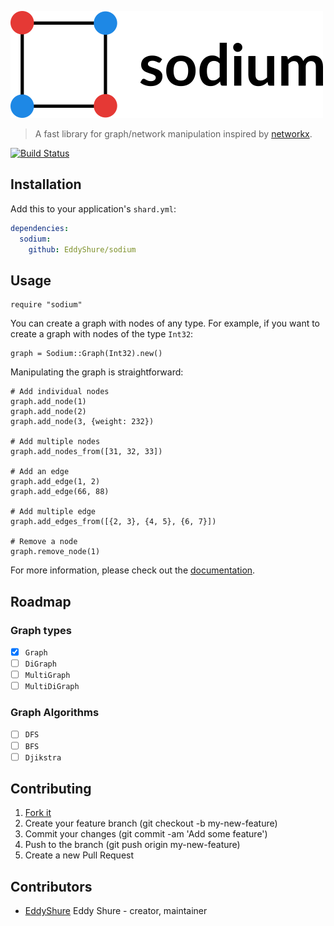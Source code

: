 ![sodium logo](https://raw.githubusercontent.com/EddyShure/sodium/develop/logo.png)

>  A fast library for graph/network manipulation inspired by [networkx](https://github.com/networkx/networkx).

[![Build Status](https://travis-ci.org/EddyShure/sodium.svg?branch=master)](https://travis-ci.org/EddyShure/sodium)

## Installation

Add this to your application's `shard.yml`:

```yaml
dependencies:
  sodium:
    github: EddyShure/sodium
```

## Usage

```crystal
require "sodium"
```

You can create a graph with nodes of any type. For example, if you want to create a
graph with nodes of the type `Int32`:

```crystal
graph = Sodium::Graph(Int32).new()
```

Manipulating the graph is straightforward:

```crystal
# Add individual nodes
graph.add_node(1)
graph.add_node(2)
graph.add_node(3, {weight: 232})

# Add multiple nodes
graph.add_nodes_from([31, 32, 33])

# Add an edge
graph.add_edge(1, 2)
graph.add_edge(66, 88)

# Add multiple edge
graph.add_edges_from([{2, 3}, {4, 5}, {6, 7}])

# Remove a node
graph.remove_node(1)
```

For more information, please check out the [documentation](https://monoton.space/sodium).

## Roadmap

### Graph types
- [x] `Graph`
- [ ] `DiGraph`
- [ ] `MultiGraph`
- [ ] `MultiDiGraph`

### Graph Algorithms
- [ ] `DFS`
- [ ] `BFS`
- [ ] `Djikstra`

## Contributing

1. [Fork it](https://github.com/EddyShure/sodium/fork)
2. Create your feature branch (git checkout -b my-new-feature)
3. Commit your changes (git commit -am 'Add some feature')
4. Push to the branch (git push origin my-new-feature)
5. Create a new Pull Request

## Contributors

- [EddyShure](https://github.com/EddyShure) Eddy Shure - creator, maintainer
